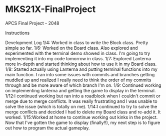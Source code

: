 # MKS21X-FinalProject
APCS Final Project - 2048

Instructions

Development Log
1/4: Worked in class to write the Block class. Pretty simple so far.
1/6: Worked on the Board class. Also explored and experimented with the terminal demo
     showed in class. I'm going to try implementing it into my code tomorrow in class.
1/7: Explored Lanterna more in-depth and started thinking about how to use it in my
     Board class.
1/8: Started actually using Lanterna and putting terminal functions into my main function.
     I ran into some issues with commits and branches getting muddled up and realized
     I really need to think the order of my commits through and be more aware of which
     branch I'm on.
1/9: Continued working on implementing lanterna and getting the game to display in the
     terminal.
1/12:I continued working but ran into a roadblock when I couldn't commit or merge due to
     merge conflicts. It was really frustrating and I was unable to solve the issue (which
     is totally on me).
1/14:I continued to try to solve the merge conflicts and decided I had to delete my Board
     class and re-add it. It worked.
1/15:Worked at home to continue working out kinks in the project. Now that I've gotten
     the game to display (finally!!), my next step is to figure out how to program the
     actual gameplay.
